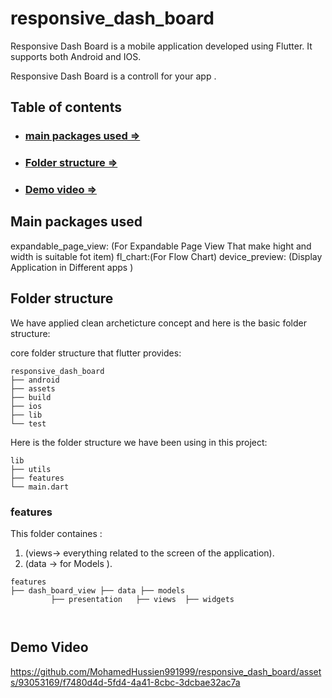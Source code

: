 # responsive_dash_board
Responsive Dash Board is a mobile application developed using Flutter. It supports both Android and IOS.

Responsive Dash Board is a controll for your app  .


## Table of contents
- ### [main packages used =>](#main-packages-used)
- ### [Folder structure =>](#folder-structure)
- ### [Demo video =>](#demo-video)

## Main packages used
 expandable_page_view: (For Expandable Page View That make hight and width is suitable fot item)
  fl_chart:(For Flow Chart)
  device_preview: (Display Application in Different apps )


## Folder structure
We have applied clean archeticture concept and here is the basic folder structure:

core folder structure that flutter provides:

```
responsive_dash_board
├── android
├── assets
├── build
├── ios
├── lib
└── test
```

Here is the folder structure we have been using in this project:
```
lib
├── utils
├── features
└── main.dart
```


### features
This folder containes :
1) (views->  everything related to the screen of the application).
2) (data -> for Models ).
```
features
├── dash_board_view ├── data ├── models
         ├── presentation   ├── views  ├── widgets
                           


```


## Demo Video




https://github.com/MohamedHussien991999/responsive_dash_board/assets/93053169/f7480d4d-5fd4-4a41-8cbc-3dcbae32ac7a







